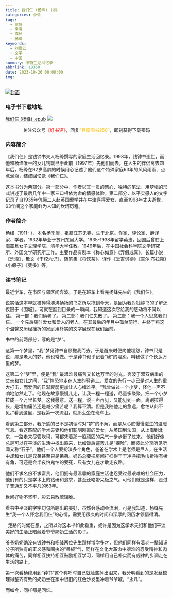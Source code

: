 ```yaml
---
title: 我们仨 (杨绛) 书评
categories: 小说
tags:
  - 家庭
  - 亲情
  - 成长
  - 杨绛
keywords:
  - 刘震云
  - 文学
  - 中国
summary: 家庭生活回忆录
abbrlink: 18350
date: 2023-10-26 00:00:00
img:
---
```


[![封面]()]()
### 电子书下载地址
[我们仨 (杨绛) .epub](https://url57.ctfile.com/f/23765157-960584847-4ecc1e)
![](https://cdn.jsdelivr.net/gh/Deep-Heart/picx-images-hosting@master/WeChat/wechat_mp_large.6xheshb4rok0.webp)
<center>关注公众号<font color="#ff0000">《好书评》</font>，回复<font color="#ffc000">“豆瓣图书250”</font>，即刻获得下载密码</center>

### 内容简介
《我们仨》是钱钟书夫人杨绛撰写的家庭生活回忆录。1998年，钱钟书逝世，而他和杨绛唯一的女儿钱瑗已于此前（1997年）先他们而去。在人生的伴侣离去四年后，杨绛在92岁高龄的时候用心记述了他们这个特殊家庭63年的风风雨雨、点点滴滴，结成回忆录《我们仨》。

这本书分为两部分。第一部分中，作者以其一贯的慧心、独特的笔法，用梦境的形式讲述了最后几年中一家三口相依为命的情感体验。第二部分，以平实感人的文字记录了自1935年伉俪二人赴英国留学并在牛津喜得爱女，直至1998年丈夫逝世，63年间这个家庭鲜为人知的坎坷历程。

### 作者简介
杨绛（1911- ），本名杨季康，祖籍江苏无锡，生于北京。作家、评论家、翻译家、学者。1932年毕业于苏州东吴大学。1935-1938年留学英法，回国后曾在上海震旦女子文理学院、清华大学任教。1949年后，在中国社会科学院文学研究所、外国文学研究所工作。主要作品有剧本《称心如意》《弄假成真》，长篇小说《洗澡》，散文《干校六记》，随笔集《将饮茶》，译作《堂吉诃德》《吉尔·布拉斯》《小癞子》《斐多》等。

### 读书笔记
最近学车，在市区与郊区间奔波。于是在班车上看完杨绛先生的《我们仨》。

说实话这本早就被捧得沸沸扬扬的书之所以拖到今天，是因为我对钱钟书的了解还仅限于《围城》。可就在翻到目录的一瞬间，我知道这次它给我的感动将不同以往。
第一部：我们俩老了。
第二部：我们仨失散了。
第三部：我一个人思念我们仨。
一个先后痛时爱女和爱人的老人，在其最后的年月中孤单前行，并终于将这个温馨又历经挫折的家庭用朴实的文字展现在我们面前。

书中的前两部分，写的是“梦”。

这第一个梦里，“我”梦见钟书自顾撇我而去。于是醒来时便向他埋怨，钟书只是说，那是老人的梦，他也常做。于是钟书似乎记着“我”的埋怨，叫我做了个长达万里的梦。

这第二个“梦”里，便是“我” 最艰难最痛苦又长达万里的时光。奔波于双双病重的丈夫和女儿之间，“我”惶恐地走在人生的驿道上。爱女的先行一步已是对人生的重大打击，而爱侣的日渐衰弱更加让人心绪难平。“我曾做过一个小梦，怪他一声不响地忽然走了。他现在故意慢慢儿走，让我一程一程送，尽量多聚聚，把一个小梦拉成一个万里长梦。这我愿意。送一程，说一声再见，又能见到一面。离别拉得长，是增加痛苦还是减少痛苦呢？我算不清。但是我陪他走的愈远，愈怕从此不见。”看到这里，是我第一次流泪，就那么坐在班车上。

看到第三部分，我所感的已不是初读时对“梦”的不解，而是从心底慢慢滋生的温暖气息。看这匹配的学术夫妻和他们聪明刚直的爱女，从英国到法国，从上海到北京，一路走来尽管坎坷，可都凭着那一股顽固的呆气一步步挺了过来。
他们好像总是可以在平淡的生活中找出趣来，比如饭后遛弯儿是“探险”，而彼此分享所见所闻又称“石子”。他们一个人要扮演多个角色，爸爸在学术上是老师是巨人，在生活中却和女儿是兄弟甚至只是弟弟。妈妈总要把房间打扫得干干净净把毛巾折得有棱有角，可还是会半夜怕鬼怕的要死，只有女儿在才敢走夜路。

他们不求名份不求富贵，他们拥有最温馨的家庭生活也忍受过最艰难的社会压力，他们有的只是学术上的钻研和追求，甚至还略带呆板之气。可他们就是这样，走过了普通却又不平凡的63年。

世间好物不坚牢，彩云易散琉璃脆。

看书中平淡的字字句句所蹦出的美好，虽然会感动会流泪，可是我知道，杨绛先生“我一个人怀念我们仨”的心情，需要用很久的时间和深厚的阅历才领悟得清。

 
走路的时候在想，之所以对这本书如此看重，或许是因为这学术夫妇和他们平淡美好的生活正暗藏着爷爷奶奶生活的影子。

爷爷奶奶确没有钱钟书和杨绛两位先生那样博学多才，但他们同样有着老一辈知识分子所独有的正义感和固执的“呆板”气，同样在文化大革命中艰难的忍受精神和肉体的痛苦，同样相互扶持相互鼓励相互学习，同样用自己朴实而有规律的步调走在生活的路上。

第一次看杨绛用到“钟书”这个称呼时自己就险些掉出泪来，我分明看到的是发丝梳理得整齐有致的奶奶坐在家中很旧的红色沙发里冲着爷爷喊，“永凡”。

而如今，同样都是回忆。
